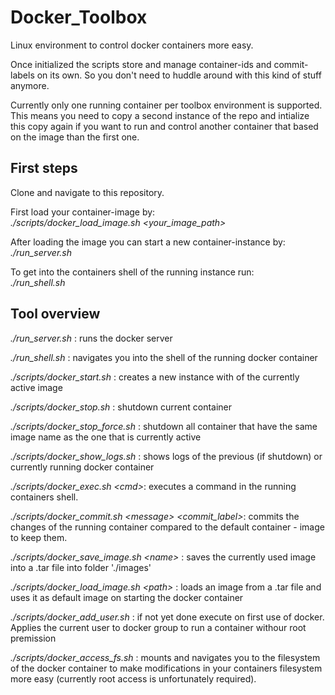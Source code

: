 # Docker_Toolbox

Linux environment to control docker containers more easy. 

Once initialized the scripts store and manage container-ids and commit-labels on its own. So you don't need to huddle around with this kind of stuff anymore. 

Currently only one running container per toolbox environment is supported. This means you need to copy a second instance of the repo and intialize this copy again if you want to run and control another container that based on the image than the first one. 

## First steps<br>
Clone and navigate to this repository.

First load your container-image by:<br>
*./scripts/docker_load_image.sh \<your_image_path>*

After loading the image you can start a new container-instance by:<br>
*./run_server.sh*

To get into the containers shell of the running instance run:<br>
*./run_shell.sh*

## Tool overview
*./run_server.sh* : runs the docker server

*./run_shell.sh* : navigates you into the shell of the running docker container

*./scripts/docker_start.sh* : creates a new instance with of the currently active image

*./scripts/docker_stop.sh* : shutdown current container

*./scripts/docker_stop_force.sh* : shutdown all container that have the same image name as the one that is currently active

*./scripts/docker_show_logs.sh*  : shows logs of the previous (if shutdown) or currently running docker container

*./scripts/docker_exec.sh  \<cmd>*:  executes a command in the running containers shell.

*./scripts/docker_commit.sh  \<message> \<commit_label>*:  commits the changes of the running container compared to the default container - image to keep them. 

*./scripts/docker_save_image.sh  \<name>* : saves the currently used image into a .tar file into folder './images'

*./scripts/docker_load_image.sh  \<path>* :  loads an image from a .tar file and uses it as default image on starting the docker container

*./scripts/docker_add_user.sh* :  if not yet done execute on first use of docker. Applies the current user to docker group to run a container withour root premission

*./scripts/docker_access_fs.sh* :  mounts and navigates you to the filesystem of the docker container to make modifications in your containers filesystem more easy (currently root access is unfortunately required).
